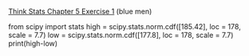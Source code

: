 [Think Stats Chapter 5 Exercise 1](http://greenteapress.com/thinkstats2/html/thinkstats2006.html#toc50) (blue men)

from scipy import stats
high = scipy.stats.norm.cdf([185.42], loc = 178, scale = 7.7)
low = scipy.stats.norm.cdf([177.8], loc = 178, scale = 7.7)
print(high-low)